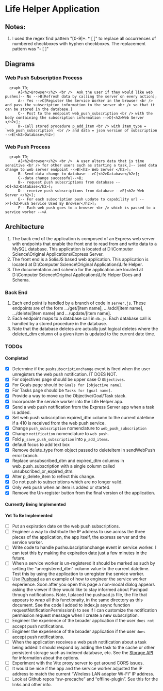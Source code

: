 # Life Helper Application

## Notes:

1. I used the regex find pattern "[0-9]+\. \* \[ \]" to replace all occurrences of numbered checkboxes with hyphen checkboxes. The replacement pattern was "- [ ]"

## Diagrams

### Web Push Subscription Process

```mermaid
  graph TD;
      A[<h2>Browser</h2> <br />  Ask the user if they would like web pushes]-- No -->B[Refresh data by calling the server on every action];
      A-- Yes -->C[Register the Service Worker in the browser <br /> and pass the subscription information to the server <br /> so that it can be stored in the database.]
      C-- Post to the endpoint web_push_subscription <br /> with the body containing the subscription information -->D[<h2>Web Server </h2>];
      D--Call stored procedure p_add_item <br /> with item_type = `web_push_subscription` <br /> and data = json version of subscription -->E[<h2>Database</h2>]
```

### Web Push Process

```mermaid
  graph TD;
      A[<h2>Browser</h2> <br />  A user alters data that is time sensitive <br /> for other users such as starting a task.]-- Send data change to web server endpoint -->B[<h2> Web Server </h2>];
      B--Send data change to database -->C[<h2>Database</h2>];
      C--data change successful-->B;
      B-- request push subscriptions from database -->D[<h2>Database</h2>];
      D-- receive push subscriptions from database -->E[<h2> Web Server </h2>];
      E-- For each subscription push update to capability url -->F[<h2>Push Service Used By Browser</h2>];
      F-- Each web push goes to a browser <br /> which is passed to a service worker -->A
```

## Architecture

1. The back end of the application is composed of an Express web server with endpoints that enable the front end to read from and write data to a MySQL database. This application is located at D:\Computer Science\Original Applications\Express Server.
1. The front end is a SolisJS based web application. This application is located at D:\Computer Science\Original Applications\Life Helper.
1. The documentation and schema for the application are located at D:\Computer Science\Original Applications\Life Helper Docs and Schema.

### Back End

1. Each end point is handled by a branch of code in `server.js`. These endpoints are of the form .../get/[item name], .../add/[item name], .../delete/[item name] and .../update/[item name].
1. Each endpoint maps to a database call in `db.js`. Each database call is handled by a stored procedure in the database.
1. Note that the database deletes are actually just logical deletes where the deleted_dtm column of a given item is updated to the current date time.

### TODOs

#### Completed

- [x] Determine if the <!--- cspell:disable --> `pushsubscriptionchange` event
      is fired when the user unregisters <!--- cspell:enable --> the web push notification. IT DOES NOT.
- [x] For objectives page should be upper case O `Objectives`.
- [x] For Goals page should be `Goals for [objective name]`.
- [x] For Tasks page should be `Tasks for [goal name]`.
- [x] Provide a way to move up the Objective/Goal/Task stack.
- [x] Incorporate the service worker into the Life Helper app.
- [x] Send a web push notification from the Express Server app when a task is added.
- [x] Set web push subscription expired_dtm column to the current datetime if a 410 is received from the web push service.
- [x] Change `push_subscription` nomenclature to `web_push_subscription`
- [x] Change `notification` nomenclature to `web_push`.
- [x] Fold `p_save_push_subscription` into `p_add_items`.
- [x] default focus to add text box
- [x] Remove delete_type from object passed to deleteItem in sendWebPush error branch.
- [x] Replace unsubscribed_dtm and expired_dtm columns in web_push_subscription with a single column called unsubscribed_or_expired_dtm.
- [x] Alter p_delete_item to reflect this change.
- [x] Do not push to subscriptions which are no longer valid.
- [x] Only web push when an item is added or started.
- [x] Remove the Un-register button from the final version of the application.

#### Currently Being Implemented

#### Yet To Be Implemented

- [ ] Put an expiration date on the web push subscriptions.
- [ ] Engineer a way to distribute the IP address to use across the three pieces of the application, the app itself, the express server and the service worker.
- [ ] Write code to handle <!--- cspell:disable --> pushsubscriptionchange <!--- cspell:enable --> event in service worker. I
      can test this by making the expiration date just a few minutes in the future.
- [ ] When a service worker is un-registered it should be marked as such by setting the “unregistered_dtm” column value to the current datetime. Test this by using the application to unregister the service worker.
- [ ] Use <!--- cspell:disable --> [Pushpad](https://pushpad.xyz/blog/web-push-error-410-the-push-subscription-has-expired-or-the-user-has-unsubscribed) as an example of how to engineer the service worker experience. Soon after you open this page a non-modal dialog appears asking the viewer if they would like to stay informed about Pushpad through notifications. Note, I placed the pushpad.js file, the file that appears to wrap all this functionaity, in the same directory as this document. See the code I added to index.js async function requestNotificationPermission() to see if I can customize the notification permission request message when I create a new subscription. <!--- cspell:enable -->
- [ ] Engineer the experience of the broader application if the user `does not` accept push notifications.
- [ ] Engineer the experience of the broader application if the user `does` accept push notifications.
- [ ] When the application receives a web push notification about a task being added it should respond by adding the task to the cache or other persistent storage such as indexed database, etc. See the [Storage API](https://developer.mozilla.org/en-US/docs/Web/API/Storage_API) for information about the options.
- [ ] Experiment with the Vite proxy server to get around CORS issues.
- [ ] It would be nice if the app and the service worker adjusted the IP address to match the current “Wireless LAN adapter Wi-Fi” IP address.
- [ ] Look at Github repos <!--- cspell:disable --> “sw-precache” <!--- cspell:enable --> and “offline-plugin”. See this for the links and other info.
